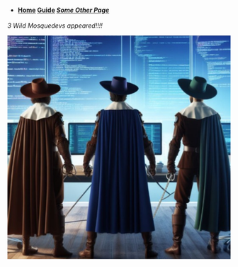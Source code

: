 * #### [Home](/)  [Guide](guide.md)  [***Some Other Page***](some-other-page.md)

*3 Wild Mosquedevs appeared!!!!*

![3 Wild Mosquedevs appeared!!!!](./3mosquedevs.jpg "3 Mosquedevs")